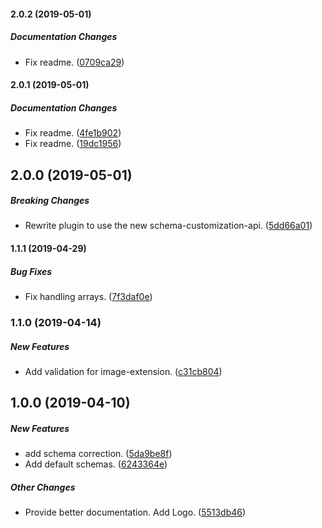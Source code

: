#### 2.0.2 (2019-05-01)

##### Documentation Changes

*  Fix readme. ([0709ca29](https://github.com/AndreasFaust/gatsby-source-custom-api/commit/0709ca291c13e12d37463f86e62946e0e042d858))

#### 2.0.1 (2019-05-01)

##### Documentation Changes

*  Fix readme. ([4fe1b902](https://github.com/AndreasFaust/gatsby-source-custom-api/commit/4fe1b902fcb4720aa8e214cdf1b36e40cb0b1a50))
*  Fix readme. ([19dc1956](https://github.com/AndreasFaust/gatsby-source-custom-api/commit/19dc1956e879dbfb34ab0bcc2070191c0776d1c5))

## 2.0.0 (2019-05-01)

##### Breaking Changes

*  Rewrite plugin to use the new schema-customization-api. ([5dd66a01](https://github.com/AndreasFaust/gatsby-source-custom-api/commit/5dd66a018beb04d54f6e8f4878a8791a95215d09))

#### 1.1.1 (2019-04-29)

##### Bug Fixes

*  Fix handling arrays. ([7f3daf0e](https://github.com/AndreasFaust/gatsby-source-custom-api/commit/7f3daf0e1afb80f9d938e239e8fb7e92cc5ebd16))

### 1.1.0 (2019-04-14)

##### New Features

*  Add validation for image-extension. ([c31cb804](https://github.com/AndreasFaust/gatsby-source-custom-api/commit/c31cb804dacd0935b1a690871f60b76514b69ecc))

## 1.0.0 (2019-04-10)

##### New Features

*  add schema correction. ([5da9be8f](https://github.com/AndreasFaust/gatsby-source-custom-api/commit/5da9be8f99dd373dc80cd0d6f8fe94f755af0710))
*  Add default schemas. ([6243364e](https://github.com/AndreasFaust/gatsby-source-custom-api/commit/6243364e8997aead2a56d01c27f5374c055395a1))

##### Other Changes

*  Provide better documentation. Add Logo. ([5513db46](https://github.com/AndreasFaust/gatsby-source-custom-api/commit/5513db46f2dcb8e494d28e4637f6c2d93b637862))

